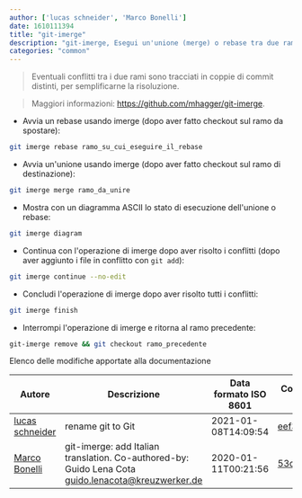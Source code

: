 ```yaml
---
author: ['lucas schneider', 'Marco Bonelli']
date: 1610111394
title: "git-imerge"
description: "git-imerge, Esegui un'unione (merge) o rebase tra due rami Git in modo incrementale."
categories: "common"
---
```

> Eventuali conflitti tra i due rami sono tracciati in coppie di commit distinti, per semplificarne la risoluzione.

> Maggiori informazioni: <https://github.com/mhagger/git-imerge>.

- Avvia un rebase usando imerge (dopo aver fatto checkout sul ramo da spostare):

```bash
git imerge rebase ramo_su_cui_eseguire_il_rebase
```

- Avvia un'unione usando imerge (dopo aver fatto checkout sul ramo di destinazione):

```bash
git imerge merge ramo_da_unire
```

- Mostra con un diagramma ASCII lo stato di esecuzione dell'unione o rebase:

```bash
git imerge diagram
```

- Continua con l'operazione di imerge dopo aver risolto i conflitti (dopo aver aggiunto i file in conflitto con `git add`):

```bash
git imerge continue --no-edit
```

- Concludi l'operazione di imerge dopo aver risolto tutti i conflitti:

```bash
git imerge finish
```

- Interrompi l'operazione di imerge e ritorna al ramo precedente:

```bash
git-imerge remove && git checkout ramo_precedente
```
Elenco delle modifiche apportate alla documentazione


Autore | Descrizione | Data formato ISO 8601 | Collegamento a GitHub
------|-----|-----|-----
[lucas schneider](mailto:casdpa@gmail.com) | rename git to Git | 2021-01-08T14:09:54 | [eef3712fc3a6](https://github.com/tldr-pages/tldr/commit/eef3712fc3a6a3774384b2e4ed934583c8349d75)
[Marco Bonelli](mailto:marco@mebeim.net) | git-imerge: add Italian translation. Co-authored-by: Guido Lena Cota <guido.lenacota@kreuzwerker.de> | 2020-01-11T00:21:56 | [53cae8a21780](https://github.com/tldr-pages/tldr/commit/53cae8a217809199b56f5bc73706114118354ea0)

